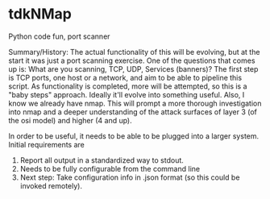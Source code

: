 # tdkNMap
   Python code fun, port scanner

Summary/History:
  The actual functionality of this will be evolving, but at the start it was just a port scanning exercise.  One of the questions that comes up is: What are you scanning, TCP, UDP, Services (banners)?  The first step is TCP ports, one host or a network, and aim to be able to pipeline this script.  As functionality is completed, more will be attempted, so this is a "baby steps" approach. Ideally it'll evolve into something useful. Also, I know we already have nmap.  This will prompt a more thorough investigation into nmap and a deeper understanding of the attack surfaces of layer 3 (of the osi model) and higher (4 and up).
  
  In order to be useful, it needs to be able to be plugged into a larger system.  Initial requirements are
  1) Report all output in a standardized way to stdout.
  2) Needs to be fully configurable from the command line
  3) Next step:  Take configuration info in .json format (so this could be invoked remotely).
  
  
